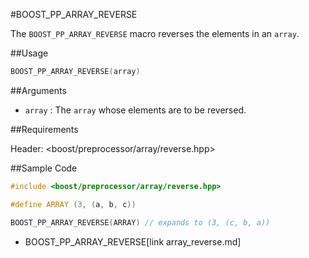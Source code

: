 #BOOST_PP_ARRAY_REVERSE

The `BOOST_PP_ARRAY_REVERSE` macro reverses the elements in an `array`.

##Usage

```cpp
BOOST_PP_ARRAY_REVERSE(array)
```

##Arguments

- `array` :
	The `array` whose elements are to be reversed.

##Requirements

Header: &lt;boost/preprocessor/array/reverse.hpp&gt;

##Sample Code

```cpp
#include <boost/preprocessor/array/reverse.hpp>

#define ARRAY (3, (a, b, c))

BOOST_PP_ARRAY_REVERSE(ARRAY) // expands to (3, (c, b, a))
```
* BOOST_PP_ARRAY_REVERSE[link array_reverse.md]


